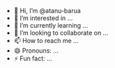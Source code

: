 - 👋 Hi, I’m @atanu-barua
- 👀 I’m interested in ...
- 🌱 I’m currently learning ...
- 💞️ I’m looking to collaborate on ...
- 📫 How to reach me ...
- 😄 Pronouns: ...
- ⚡ Fun fact: ...

<!---
atanu-barua/atanu-barua is a ✨ special ✨ repository because its `README.md` (this file) appears on your GitHub profile.
You can click the Preview link to take a look at your changes.
--->
